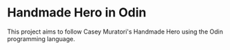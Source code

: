 # Handmade Hero in Odin

This project aims to follow Casey Muratori's Handmade Hero using the Odin programming language. 